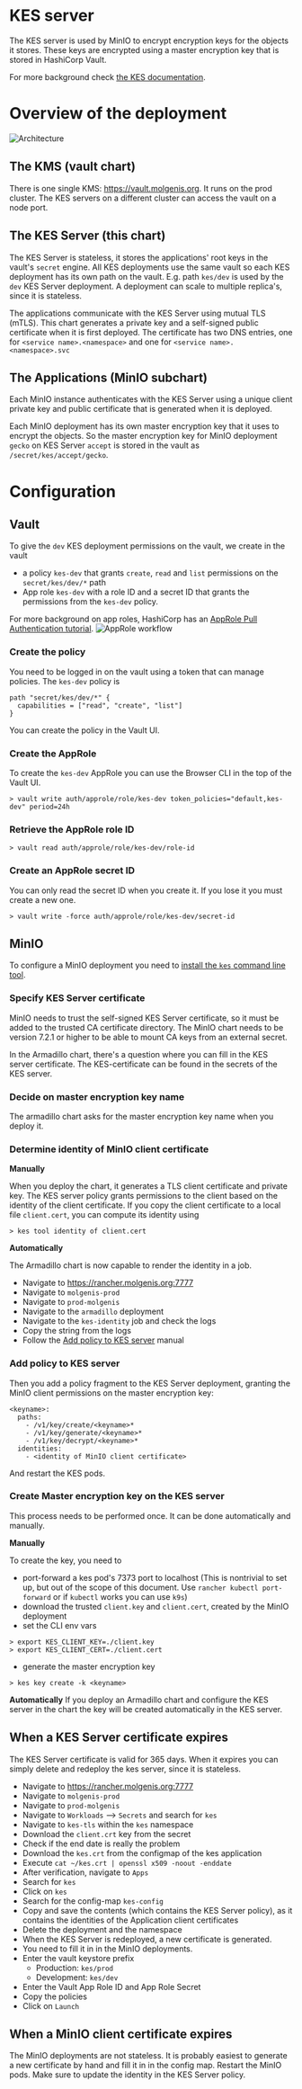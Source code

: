 # KES server

The KES server is used by MinIO to encrypt encryption keys for the objects it stores. These keys are encrypted using a master encryption key that is stored in HashiCorp Vault.

For more background check [the KES documentation](https://github.com/minio/kes/wiki/Concepts).

# Overview of the deployment
![Architecture](https://raw.githubusercontent.com/minio/kes/master/.github/arch.png)

## The KMS (vault chart)
There is one single KMS: https://vault.molgenis.org. It runs on the prod cluster. The KES servers on a different cluster can access the vault on a node port.

## The KES Server (this chart)
The KES Server is stateless, it stores the applications' root keys in the vault's `secret` engine.
All KES deployments use the same vault so each KES deployment has its own path on the vault. E.g. path `kes/dev` is used by the `dev` KES Server deployment. A deployment can scale to multiple replica's, since it is stateless.

The applications communicate with the KES Server using mutual  TLS (mTLS). This chart generates a private key and a self-signed public certificate when it is first deployed.
The certificate has two DNS entries, one for `<service name>.<namespace>` and one for `<service name>.<namespace>.svc`
## The Applications (MinIO subchart)
Each MinIO instance authenticates with the KES Server using a unique client private key and public certificate that is generated when it is deployed.

Each MinIO deployment has its own master encryption key that it uses to encrypt the objects. So the master encryption key for MinIO deployment `gecko` on KES Server `accept` is stored in the vault as `/secret/kes/accept/gecko`.

# Configuration
## Vault
To give the `dev` KES deployment permissions on the vault, we create in the vault
* a policy `kes-dev` that grants `create`, `read` and `list` permissions on the `secret/kes/dev/*` path
* App role `kes-dev` with a role ID and a secret ID that grants the permissions from the `kes-dev` policy.

For more background on app roles, HashiCorp has an [AppRole Pull Authentication tutorial](https://learn.hashicorp.com/tutorials/vault/approle).
![AppRole workflow](https://learn.hashicorp.com/img/vault-approle-workflow.png)

### Create the policy
You need to be logged in on the vault using a token that can manage policies.
The `kes-dev` policy is
```
path "secret/kes/dev/*" {
  capabilities = ["read", "create", "list"]
}
```
You can create the policy in the Vault UI.

### Create the AppRole
To create the `kes-dev` AppRole you can use the Browser CLI in the top of the Vault UI.

```
> vault write auth/approle/role/kes-dev token_policies="default,kes-dev" period=24h
```

### Retrieve the AppRole role ID
```
> vault read auth/approle/role/kes-dev/role-id
```

### Create an AppRole secret ID
You can only read the secret ID when you create it. If you lose it you must create a new one.
```
> vault write -force auth/approle/role/kes-dev/secret-id
```

## MinIO
To configure a MinIO deployment you need to [install the `kes` command line tool](https://github.com/minio/kes#install).

### Specify KES Server certificate
MinIO needs to trust the self-signed KES Server certificate, so it must be added to the trusted CA certificate directory.
The MinIO chart needs to be version 7.2.1 or higher to be able to mount CA keys from an external secret.

In the Armadillo chart, there's a question where you can fill in the KES server certificate. The KES-certificate can be found in the secrets of the KES server.

### Decide on master encryption key name
The armadillo chart asks for the master encryption key name when you deploy it.

### Determine identity of MinIO client certificate

**Manually**

When you deploy the chart, it generates a TLS client certificate and private key. The KES server policy grants permissions to the client based on the identity of the client certificate. If you copy the client certificate to a local file `client.cert`, you can compute its identity using

```
> kes tool identity of client.cert
```

**Automatically**

The Armadillo chart is now capable to render the identity in a job. 
* Navigate to https://rancher.molgenis.org:7777
* Navigate to `molgenis-prod`
* Navigate to `prod-molgenis`
* Navigate to the `armadillo` deployment
* Navigate to the `kes-identity` job and check the logs
* Copy the string from the logs
* Follow the [Add policy to KES server](#add-policy-to-kes-server) manual

### Add policy to KES server
Then you add a policy fragment to the KES Server deployment, granting the MinIO client permissions on the master encryption key:
```
<keyname>:
  paths:
    - /v1/key/create/<keyname>*
    - /v1/key/generate/<keyname>*
    - /v1/key/decrypt/<keyname>*
  identities:
    - <identity of MinIO client certificate>
```
And restart the KES pods.

### Create Master encryption key on the KES server
This process needs to be performed once. It can be done automatically and manually.

**Manually**

To create the key, you need to
* port-forward a kes pod's 7373 port to localhost (This is nontrivial to set up, but out of the scope of this document. Use `rancher kubectl port-forward` or if `kubectl` works you can use `k9s`)
* download the trusted `client.key` and `client.cert`, created by the MinIO deployment
* set the CLI env vars
```
> export KES_CLIENT_KEY=./client.key
> export KES_CLIENT_CERT=./client.cert
```
* generate the master encryption key
```
> kes key create -k <keyname>
```

**Automatically**
If you deploy an Armadillo chart and configure the KES server in the chart the key will be created automatically in the KES server.

## When a KES Server certificate expires
The KES Server certificate is valid for 365 days. When it expires you can simply delete and redeploy the kes server, since it is stateless.
* Navigate to https://rancher.molgenis.org:7777
* Navigate to `molgenis-prod`
* Navigate to `prod-molgenis`
* Navigate to `Workloads` --> `Secrets` and search for `kes`
* Navigate to `kes-tls` within the `kes` namespace
* Download the `client.crt` key from the secret
* Check if the end date is really the problem
* Download the `kes.crt` from the configmap of the kes application
* Execute `cat ~/kes.crt | openssl x509 -noout -enddate`
* After verification, navigate to `Apps`
* Search for `kes`
* Click on `kes`
* Search for the config-map `kes-config`
* Copy and save the contents (which contains the KES Server policy), as it contains the identities of the Application client certificates
* Delete the deployment and the namespace
* When the KES Server is redeployed, a new certificate is generated. 
* You need to fill it in in the MinIO deployments.
* Enter the vault keystore prefix
  * Production: `kes/prod`
  * Development: `kes/dev`
* Enter the Vault App Role ID and App Role Secret
* Copy the policies
* Click on `Launch`

## When a MinIO client certificate expires
The MinIO deployments are not stateless. It is probably easiest to generate a new certificate by hand and fill it in in the config map. Restart the MinIO pods. Make sure to update the identity in the KES Server policy.
